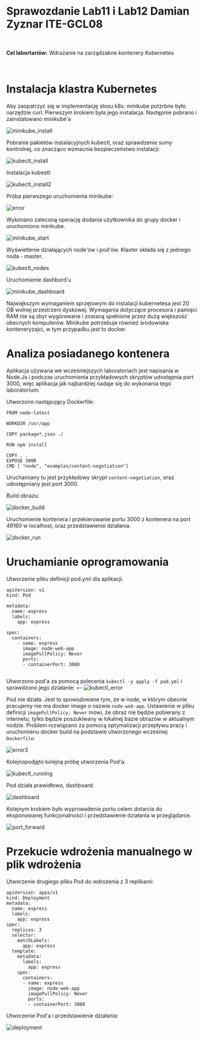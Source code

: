 # Sprawozdanie Lab11 i Lab12 Damian Zyznar ITE-GCL08

<br>

**Cel labortariów:** Wdrażanie na zarządzakne kontenery Kubernetes

</br>


# Instalacja klastra Kubernetes
Aby zaopatrzyć się w implementację stosu k8s: minikube potzrbne było narzędzie curl. Pierwszym krokiem była jego instalacja. Następnie pobrano i zainstalowano minikube'a

![minikube_install](../Lab11/screenshots/minikube_install.png)

Pobranie pakietów instalacyjnych kubectl, oraz sprawdzenie sumy kontrolnej, co znacząco wzmacnia bezpieczeństwo instalacji:

![kubectl_install](../Lab11/screenshots/kubectl_install.png)

Instalacja kubestl:

![kubectl_install2](../Lab11/screenshots/kubectl_install2.png)

Próba pierwszego uruchomienia minikube:

![error](../Lab11/screenshots/error.png)

Wykonano zaleconą operację dodania użytkownika do grupy docker i uruchomiono minikube.

![minikube_start](../Lab11/screenshots/minikube_start.png)

Wyświetlenie działających node'ów i pod'ów. Klaster składa się z jednego noda - master.

![kubectl_nodes](../Lab11/screenshots/kubectl_nodes.png)

Uruchomienie dashbord'u

![minikube_dashboard](../Lab11/screenshots/minikube_dashboard.png)

Największym wymaganiem sprzętowym do instalacji kubernetesa jest 20 GB wolnej przestrzeni dyskowej. Wymagania dotyczące procesora i pamięci RAM nie są zbyt wygórowane i zostaną spełnione przez dużą większość obecnych komputerów. Minikube potrzebuje również środowiska konteneryzajci, w tym przypadku jest to docker.

# Analiza posiadanego kontenera

Aplikacja używana we wcześniejszych laboratoriach jest napisania w Node.Js i podczas uruchomienia przykładowych skryptów udostępnia port 3000, więc aplikacja jak najbardziej nadaje się do wykonania tego laboratorium.

Utworzono następujący Dockerfile:

```
FROM node:latest

WORKDIR /usr/app

COPY package*.json ./

RUN npm install

COPY . .
EXPOSE 3000
CMD [ "node", "examples/content-negotiation"]
```

Uruchamiany tu jest przykładowy skrypt ```content-negotiation```, oraz udostępniany jest port 3000.

Build obrazu:

![docker_build](../Lab11/screenshots/docker_build.png)

Uruchomienie kontenera i przekierowanie portu 3000 z kontenera na port 49160 w localhost, oraz przedstawienie działania.

![docker_run](../Lab11/screenshots/docker_run.png)


# Uruchamianie oprogramowania

Utworzenie pliku definicji pod.yml dla aplikacji.

```
apiVersion: v1
kind: Pod

metadata:
  name: express
  labels:
    app: express

spec:
  containers:
    - name: express
      image: node-web-app
      imagePullPolicy: Never
      ports:
      - containerPort: 3000
      
```
Utworzono pod'a za pomocą polecenia ```kubectl -y apply -f pod.yml``` i sprawdzono jego działanie:
=-
![kubectl_error](../Lab11/screenshots/kubectl_error.png)

Pod nie działa. Jest to spowodowane tym, że w node, w którym obecnie pracujemy nie ma docker image o nazwie ```node-web-app```. Ustawienie w pliku definicji ```imagePullPolicy: Never``` mówi, że obraz nie będzie pobierany z internetu, tylko będzie poszukiwany w lokalnej bazie obrazów w aktualnym nodzie. Problem rozwiązano za pomocą optymalizacji przepływu pracy i uruchomienu docker build na podstawie utworzonego wcześniej ```Dockerfile```:

![error3](../Lab11/screenshots/error3.png)

Kolejnopodjęto kolejną próbę utworzenia Pod'a.

![kubectl_running](../Lab11/screenshots/kubectl_running.png)

Pod działa prawidłowo, dashboard:

![dashboard](../Lab11/screenshots/dashboard.png)

Kolejnym krokiem było wyprowadenie portu celem dotarcia do eksponowanej funkcjonalności i przedstawienie działania w przeglądarce.

![port_forward](../Lab11/screenshots/port_forward.png)

# Przekucie wdrożenia manualnego w plik wdrożenia

Utworzenie drugiego pliku Pod do wdrożenia z 3 replikami:

```
apiVersion: apps/v1
kind: Deployment
metadata:
  name: express
  labels:
    app: express
spec:
  replicas: 3
  selector:
    matchLabels:
      app: express
  template:
    metadata:
      labels:
        app: express
    spec:
      containers:
      - name: express
        image: node-web-app
        imagePullPolicy: Never
        ports:
        - containerPort: 3000
```

Utworzenie Pod'a i przedstawienie działania:

![deployment](../Lab11/screenshots/deployment.png)